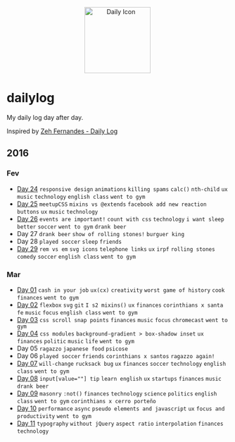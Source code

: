 <p align="center">
  <img src="http://simpleicon.com/wp-content/uploads/Calendar-Time.png" alt="Daily Icon" width="150" />
</p>



# dailylog

My daily log day after day.

Inspired by [Zeh Fernandes - Daily Log](https://github.com/zehfernandes/dailylog/)

## 2016 

### Fev

- [Day 24](https://github.com/lfeh/dailylog/blob/master/log/02-24-2016.md) `responsive design` `animations` `killing spams` `calc()` `nth-child` `ux` `music` `technology` `english class` `went to gym`
- [Day 25](https://github.com/lfeh/dailylog/blob/master/log/02-25-2016.md) `meetupCSS` `mixins vs @extends` `facebook add new reaction buttons` `ux` `music` `technology` 
- [Day 26](https://github.com/LFeh/dailylog/blob/master/log/02-26-2016.md) `events are important!` `count with css` `technology` `i want sleep better` `soccer` `went to gym` `drank beer`
- Day 27 `drank beer` `show of rolling stones!` `burguer king`
- Day 28 `played soccer` `sleep` `friends`
- [Day 29](https://github.com/LFeh/dailylog/blob/master/log/02-29-2016.md) `rem vs em` `svg icons` `telephone links` `ux` `irpf` `rolling stones` `comedy` `soccer`  `english class` `went to gym`
 
### Mar

- [Day 01](https://github.com/LFeh/dailylog/blob/master/log/03-01-2016.md) `cash in your job` `ux(cx)` `creativity` `worst game of history` `cook` `finances` `went to gym`
- [Day 02](https://github.com/LFeh/dailylog/blob/master/log/03-02-2016.md) `flexbox` `svg` `git` `I s2 mixins()` `ux` `finances` `corinthians x santa fe` `music` `focus` `english class` `went to gym`  
- [Day 03](https://github.com/LFeh/dailylog/blob/master/log/03-03-2016.md) `css scroll snap points` `finances` `music` `focus` `chromecast` `went to gym` 
- [Day 04](https://github.com/LFeh/dailylog/blob/master/log/03-03-2016.md) `css modules` `background-gradient > box-shadow inset` `ux` `finances` `politic` `music` `life` `went to gym` 
- Day 05 `ragazzo` `japanese food` `psicose` 
- Day 06 `played soccer` `friends` `corinthians x santos` `ragazzo again!` 
- [Day 07](https://github.com/LFeh/dailylog/blob/master/log/03-07-2016.md) `will-change` `rucksack bug` `ux` `finances` `soccer` `technology` `english class` `went to gym`
- [Day 08](https://github.com/LFeh/dailylog/blob/master/log/03-08-2016.md) `input[value=""] tip` `learn english` `ux` `startups` `finances` `music` `drank beer`
- [Day 09](https://github.com/LFeh/dailylog/blob/master/log/03-09-2016.md) `masonry` `:not()` `finances` `technology` `science` `politics` `english class` `went to gym` `corinthians x cerro porteño`
- [Day 10](https://github.com/LFeh/dailylog/blob/master/log/03-10-2016.md) `performance` `async` `pseudo elements and javascript` `ux` `focus and productivity` `went to gym` 
- [Day 11](https://github.com/LFeh/dailylog/blob/master/log/03-10-2016.md) `typography` `without jQuery` `aspect ratio` `interpolation` `finances` `technology`
